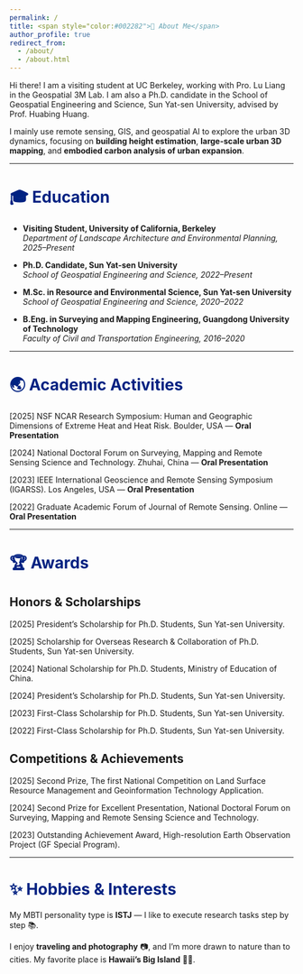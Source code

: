 ```yaml
---
permalink: /
title: <span style="color:#002282">👋 About Me</span>
author_profile: true
redirect_from: 
  - /about/
  - /about.html
---
```


Hi there! I am a visiting student at UC Berkeley, working with Pro. Lu Liang in the Geospatial 3M Lab. I am also a Ph.D. candidate in the School of Geospatial Engineering and Science, Sun Yat-sen University, advised by Prof. Huabing Huang. 

I mainly use remote sensing, GIS, and geospatial AI to explore the urban 3D dynamics, focusing on **building height estimation**, **large-scale urban 3D mapping**, and **embodied carbon analysis of urban expansion**. 

---

# <span style="color:#002282">🎓 Education</span>

- **Visiting Student, University of California, Berkeley**  
  *Department of Landscape Architecture and Environmental Planning, 2025–Present*

- **Ph.D. Candidate, Sun Yat-sen University**  
  *School of Geospatial Engineering and Science, 2022–Present*

- **M.Sc. in Resource and Environmental Science, Sun Yat-sen University**  
  *School of Geospatial Engineering and Science, 2020–2022*

- **B.Eng. in Surveying and Mapping Engineering, Guangdong University of Technology**  
  *Faculty of Civil and Transportation Engineering, 2016–2020*

---

# <span style="color:#002282">🌏 Academic Activities</span>

[2025] NSF NCAR Research Symposium: Human and Geographic Dimensions of Extreme Heat and Heat Risk. Boulder, USA — **Oral Presentation**

[2024] National Doctoral Forum on Surveying, Mapping and Remote Sensing Science and Technology. Zhuhai, China — **Oral Presentation**

[2023] IEEE International Geoscience and Remote Sensing Symposium (IGARSS). Los Angeles, USA — **Oral Presentation**

[2022] Graduate Academic Forum of Journal of Remote Sensing. Online — **Oral Presentation**

---

# <span style="color:#002282">🏆 Awards</span>
## Honors & Scholarships

[2025] President’s Scholarship for Ph.D. Students, Sun Yat-sen University.

[2025] Scholarship for Overseas Research & Collaboration of Ph.D. Students, Sun Yat-sen University.

[2024] National Scholarship for Ph.D. Students, Ministry of Education of China.

[2024] President’s Scholarship for Ph.D. Students, Sun Yat-sen University.

[2023] First-Class Scholarship for Ph.D. Students, Sun Yat-sen University.

[2022] First-Class Scholarship for Ph.D. Students, Sun Yat-sen University.

## Competitions & Achievements

[2025] Second Prize, The first National Competition on Land Surface Resource Management and Geoinformation Technology Application.

[2024] Second Prize for Excellent Presentation, National Doctoral Forum on Surveying, Mapping and Remote Sensing Science and Technology.

[2023] Outstanding Achievement Award, High-resolution Earth Observation Project (GF Special Program).
 
---

# <span style="color:#002282">✨ Hobbies & Interests</span>

My MBTI personality type is **ISTJ** — I like to execute research tasks step by step 📚.

I enjoy **traveling and photography** 📷, and I’m more drawn to nature than to cities. My favorite place is **Hawaii’s Big Island** 🌋🌊.



